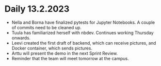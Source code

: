 # Daily 13.2.2023

- Nella and Borna have finalized pytests for Jupyter Notebooks. A couple of commits need to be cleaned up.
- Tuula has familiarized herself with nbdev. Continues working Thursday onwards.
- Leevi created the first draft of backend, which can receive pictures, and Docker container, which sends pictures.
- Arttu will present the demo in the next Sprint Review.
- Reminder that the team will meet tomorrow at the campus.
